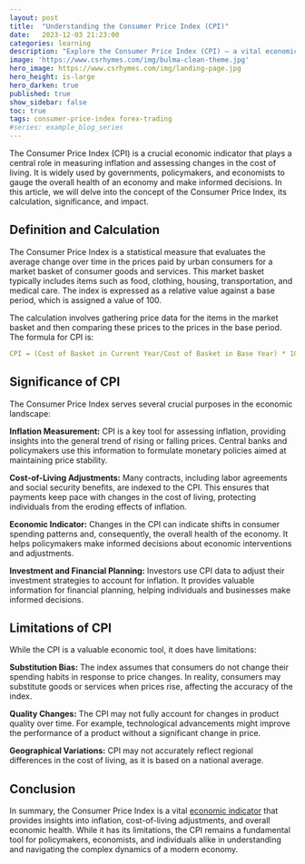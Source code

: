 ```yaml
---
layout: post
title:  "Understanding the Consumer Price Index (CPI)"
date:   2023-12-03 21:23:00
categories: learning
description: "Explore the Consumer Price Index (CPI) – a vital economic gauge measuring inflation's impact on living costs and guiding financial decisions."
image: 'https://www.csrhymes.com/img/bulma-clean-theme.jpg'
hero_image: https://www.csrhymes.com/img/landing-page.jpg
hero_height: is-large
hero_darken: true
published: true
show_sidebar: false
toc: true
tags: consumer-price-index forex-trading
#series: example_blog_series
---
```


<p>The Consumer Price Index (CPI) is a crucial economic indicator that plays a central role in measuring inflation and assessing changes in the cost of living. It is widely used by governments, policymakers, and economists to gauge the overall health of an economy and make informed decisions. In this article, we will delve into the concept of the Consumer Price Index, its calculation, significance, and impact.</p>

## Definition and Calculation
<p>The Consumer Price Index is a statistical measure that evaluates the average change over time in the prices paid by urban consumers for a market basket of consumer goods and services. This market basket typically includes items such as food, clothing, housing, transportation, and medical care. The index is expressed as a relative value against a base period, which is assigned a value of 100.</p>

<p>The calculation involves gathering price data for the items in the market basket and then comparing these prices to the prices in the base period. The formula for CPI is:</p>

```yaml
CPI = (Cost of Basket in Current Year/Cost of Basket in Base Year) * 100
```

## Significance of CPI
<p>The Consumer Price Index serves several crucial purposes in the economic landscape:</p>

<p><strong>Inflation Measurement:</strong> CPI is a key tool for assessing inflation, providing insights into the general trend of rising or falling prices. Central banks and policymakers use this information to formulate monetary policies aimed at maintaining price stability.</p>

<p><strong>Cost-of-Living Adjustments:</strong> Many contracts, including labor agreements and social security benefits, are indexed to the CPI. This ensures that payments keep pace with changes in the cost of living, protecting individuals from the eroding effects of inflation.</p>

<p><strong>Economic Indicator:</strong> Changes in the CPI can indicate shifts in consumer spending patterns and, consequently, the overall health of the economy. It helps policymakers make informed decisions about economic interventions and adjustments.</p>

<p><strong>Investment and Financial Planning:</strong> Investors use CPI data to adjust their investment strategies to account for inflation. It provides valuable information for financial planning, helping individuals and businesses make informed decisions.</p>

## Limitations of CPI
<p>While the CPI is a valuable economic tool, it does have limitations:</p>

<p><strong>Substitution Bias:</strong> The index assumes that consumers do not change their spending habits in response to price changes. In reality, consumers may substitute goods or services when prices rise, affecting the accuracy of the index.</p>

<p><strong>Quality Changes:</strong> The CPI may not fully account for changes in product quality over time. For example, technological advancements might improve the performance of a product without a significant change in price.</p>

<p><strong>Geographical Variations:</strong> CPI may not accurately reflect regional differences in the cost of living, as it is based on a national average.</p>

## Conclusion
<p>In summary, the Consumer Price Index is a vital <a href="https://www.daytrading.ltd/2023/12/understanding-economic-indicators-and.html">economic indicator</a> that provides insights into inflation, cost-of-living adjustments, and overall economic health. While it has its limitations, the CPI remains a fundamental tool for policymakers, economists, and individuals alike in understanding and navigating the complex dynamics of a modern economy.</p>

<script type="application/ld+json">
{
  "@context": "https://schema.org",
  "@type": "FAQPage",
  "mainEntity": [
    {
      "@type": "Question",
      "name": "What is the Consumer Price Index (CPI)?",
      "acceptedAnswer": {
        "@type": "Answer",
        "text": "The CPI measures the average change over time in prices for a basket of consumer goods and services, crucial for assessing inflation."
      }
    },
    {
      "@type": "Question",
      "name": "How is CPI calculated?",
      "acceptedAnswer": {
        "@type": "Answer",
        "text": "CPI is calculated by comparing the cost of a basket of goods and services in the current year to the cost in a base year, expressed as an index."
      }
    },
    {
      "@type": "Question",
      "name": "Why is CPI significant?",
      "acceptedAnswer": {
        "@type": "Answer",
        "text": "CPI is vital for measuring inflation, adjusting costs of living, and serves as an economic indicator influencing monetary policies and financial planning."
      }
    },
    {
      "@type": "Question",
      "name": "What are the limitations of CPI?",
      "acceptedAnswer": {
        "@type": "Answer",
        "text": "CPI has limitations such as substitution bias, challenges in accounting for quality changes, and may not accurately reflect regional cost variations."
      }
    }
  ]
}
</script>